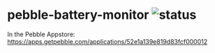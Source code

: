 pebble-battery-monitor ![status](https://travis-ci.org/victorhaggqvist/pebble-battery-monitor.svg?branch=master)
======================
In the Pebble Appstore: https://apps.getpebble.com/applications/52e1a139e819d83fcf000012
